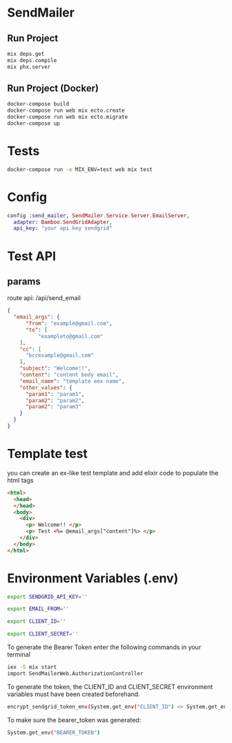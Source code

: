 # SendMailer

## Run Project

```bash
mix deps.get
mix deps.compile
mix phx.server
```
## Run Project (Docker)
```bash
docker-compose build
docker-compose run web mix ecto.create
docker-compose run web mix ecto.migrate
docker-compose up
```
# Tests
```bash
docker-compose run -e MIX_ENV=test web mix test
```
# Config
```elixir
config :send_mailer, SendMailer.Service.Server.EmailServer,
  adapter: Bamboo.SendGridAdapter,
  api_key: "your api key sendgrid"
```
# Test API
## params
route api: /api/send_email
```json
{
  "email_args": {
	  "from": "example@gmail.com",
	  "to": [
		  "exampleto@gmail.com"
    ],
    "cc": [
      "bccexample@gmail.com"
    ],
    "subject": "Welcome!!",
    "content": "content body email",
    "email_name": "template eex name",
    "other_values": {
      "param1": "param1",
      "param2": "param2",
      "param2": "param3"
    }
  }
}
```
# Template test
you can create an ex-like test template and add elixir code to populate the html tags

```html
<html>
  <head>
  </head>
  <body>
    <div>
      <p> Welcome!! </p>
      <p> Test <%= @email_args["content"]%> </p>
    </div>
  </body>
</html>
```
# Environment Variables (.env)

```bash
export SENDGRID_API_KEY=''
```
```bash
export EMAIL_FROM=''
```
```bash
export CLIENT_ID=''
```
```bash
export CLIENT_SECRET=''
```
To generate the Bearer Token enter the following commands in your terminal

```bash
iex -S mix start
import SendMailerWeb.AuthorizationController
```
To generate the token, the CLIENT_ID and CLIENT_SECRET environment variables must have been created beforehand.

```bash
encrypt_sendgrid_token_env(System.get_env("CLIENT_ID") <> System.get_env("CLIENT_SECRET"))
```
To make sure the bearer_token was generated:
```bash
System.get_env("BEARER_TOKEN")
```
